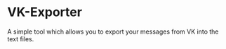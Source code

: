 VK-Exporter
===========

A simple tool which allows you to export your messages from VK into the text files.
